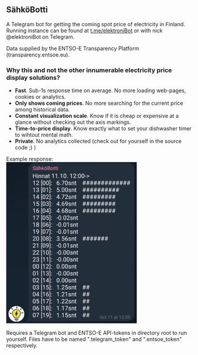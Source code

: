 ## SähköBotti

A Telegram bot for getting the coming spot price of electricity in Finland. Running instance can be found at [t.me/elektroniBot](https://t.me/elektroniBot) or with nick @elektroniBot on Telegram.

Data supplied by the ENTSO-E Transparency Platform (transparency.entsoe.eu).

### Why this and not the other innumerable electricity price display solutions?
- **Fast**. Sub-1s response time on average. No more loading web-pages, cookies or analytics.
- **Only shows coming prices**. No more searching for the current price among historical data.
- **Constant visualization scale**. Know if it is cheap or expensive at a glance without checking out the axis markings.
- **Time-to-price display**. Know exactly what to set your dishwasher timer to wihtout mental math.
- **Private**. No analytics collected (check out for yourself in the source code ;) )

Example response:
<br>
<picture>
    <source srcset="https://github.com/apodl1/SahkoBotti/blob/master/screenshot.png">
    <img alt="Screenshot" src="https://github.com/apodl1/SahkoBotti/blob/master/screenshot.png" width="350">
</picture>

Requires a Telegram bot and ENTSO-E API-tokens in directory root to run yourself. Files have to be named ".telegram_token" and ".entsoe_token" respectively.
